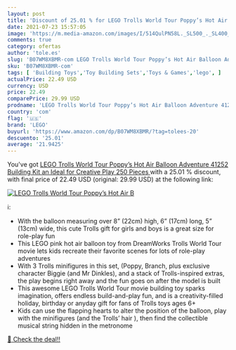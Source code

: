 ```yaml
---
layout: post
title: 'Discount of 25.01 % for LEGO Trolls World Tour Poppy’s Hot Air B'
date: 2021-07-23 15:57:05
image: 'https://m.media-amazon.com/images/I/514QulPN58L._SL500_._SL400_.jpg'
comments: true
category: ofertas
author: 'tole.es'
slug: 'B07WM8XBMR-com LEGO Trolls World Tour Poppy’s Hot Air Balloon Adventure...'
sku: 'B07WM8XBMR-com'
tags: [ 'Building Toys','Toy Building Sets','Toys & Games','lego', ]
actualPrice: 22.49 USD
currency: USD
price: 22.49
comparePrice: 29.99 USD
prodname: 'LEGO Trolls World Tour Poppy’s Hot Air Balloon Adventure 41252 Building Kit  an Ideal for Creative Play  250 Pieces '
country: 'com'
flag: '🇺🇸'
brand: 'LEGO'
buyurl: 'https://www.amazon.com/dp/B07WM8XBMR/?tag=tolees-20'
descuento: '25.01'
average: '21.9425'
---
```


You've got [LEGO Trolls World Tour Poppy’s Hot Air Balloon Adventure 41252 Building Kit  an Ideal for Creative Play  250 Pieces ](https://www.amazon.com/dp/B07WM8XBMR/?tag=tolees-20) with a  25.01 % discount, with final price of 22.49 USD (original: 29.99 USD) at the following link:

[![LEGO Trolls World Tour Poppy’s Hot Air B](https://m.media-amazon.com/images/I/514QulPN58L._SL500_._SL400_.jpg)](https://www.amazon.com/dp/B07WM8XBMR/?tag=tolees-20)

ℹ️:

- With the balloon measuring over 8” (22cm) high, 6” (17cm) long, 5” (13cm) wide, this cute Trolls gift for girls and boys is a great size for role-play fun
- This LEGO pink hot air balloon toy from DreamWorks Trolls World Tour movie lets kids recreate their favorite scenes for lots of role-play adventures
- With 3 Trolls minifigures in this set, (Poppy, Branch, plus exclusive character Biggie (and Mr Dinkles), and a stack of Trolls-inspired extras, the play begins right away and the fun goes on after the model is built
- This awesome LEGO Trolls World Tour movie building toy sparks imagination, offers endless build-and-play fun, and is a creativity-filled holiday, birthday or anyday gift for fans of Trolls toys ages 6+
- Kids can use the flapping hearts to alter the position of the balloon, play with the minifigures (and the Trolls’ hair ), then find the collectible musical string hidden in the metronome

[🛒 Check the deal!!](https://www.amazon.com/dp/B07WM8XBMR/?tag=tolees-20)
